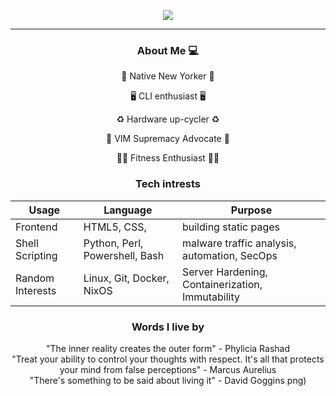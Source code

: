 <div align="center">


![](https://i.imgur.com/Ft7tGuD.png) 

</div>



 

---


<div align="center">
 
### About Me 💻

🗽 Native New Yorker 🗽

🖥️ CLI enthusiast 🖥️

♻ Hardware up-cycler ♻

🧠 VIM Supremacy Advocate 🧠

🏋️‍♂️ Fitness Enthusiast 🏋️‍♂️


### Tech intrests
| **Usage** | **Language**                    | **Purpose**                                           |
| --------- | ------------------------------- | ----------------------------------------------------- |
| Frontend  | HTML5, CSS,                          | building static pages |
| Shell Scripting   | Python, Perl, Powershell, Bash       | malware traffic analysis, automation, SecOps |
| Random Interests   | Linux, Git, Docker, NixOS  | Server Hardening, Containerization, Immutability |






 ### Words I live by

  "The inner reality creates the outer form" - Phylicia Rashad
  <br>
  "Treat your ability to control your thoughts with respect. It's all that protects your mind from false perceptions" - Marcus Aurelius
  <br>
  "There's something to be said about living it" - David Goggins
png) 

</div>




<!--
**Phreakazoidd/Phreakazoidd** is a ✨ _special_ ✨ repository because its `README.md` (this file) appears on your GitHub profile.

Here are some ideas to get you started:

- 🔭 I’m currently working on ...
- 🌱 I’m currently learning ...
- 👯 I’m looking to collaborate on ...
- 🤔 I’m looking for help with ...
- 💬 Ask me about ...
- 📫 How to reach me: ...
- 😄 Pronouns: ...
- ⚡ Fun fact: ...


<img
  src="https://imgur.com/a/5vhQnnf"
  />

 

 <img alt="Mastodon Follow" src="https://img.shields.io/mastodon/follow/108800079758299252?domain=https%3A%2F%2Fioc.exchange&logo=mastodon&style=for-the-badge">
  
<img src="https://tryhackme-badges.s3.amazonaws.com/PsudoJo.png" alt="TryHackMe">

  
<img alt="Twitter Follow" src="https://img.shields.io/twitter/follow/psudojo?color=blue&label=Follow%20Me%20on%20Twitter&logo=Twitter&style=for-the-badge">

  

-->
